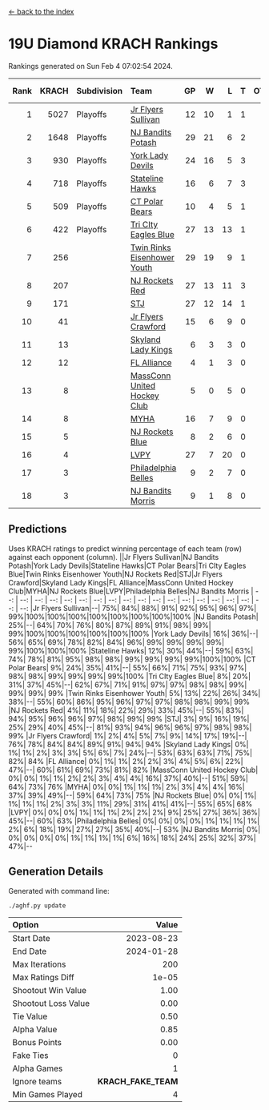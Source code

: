 [<- back to the index](readme.md)
# 19U Diamond KRACH Rankings
Rankings generated on Sun Feb  4 07:02:54 2024.

Rank|KRACH|Subdivision|Team|GP|W|L|T|OTW|OTL|SoS|Exp Wins|Win Diff
---:|---:|:---|:---|---:|---:|---:|---:|---:|---:|---:|---:|---:
1|5027|Playoffs|[Jr Flyers Sullivan](https://gamesheetstats.com/seasons/3663/teams/140859/schedule)|12|10|1|1|1|0|777|11.3|-0.0
2|1648|Playoffs|[NJ Bandits Potash](https://gamesheetstats.com/seasons/3663/teams/140857/schedule)|29|21|6|2|0|0|864|22.8|-0.0
3|930|Playoffs|[York Lady Devils](https://gamesheetstats.com/seasons/3663/teams/140856/schedule)|24|16|5|3|0|0|608|18.3|-0.0
4|718|Playoffs|[Stateline Hawks](https://gamesheetstats.com/seasons/3663/teams/141851/schedule)|16|6|7|3|0|1|1525|8.3|-0.0
5|509|Playoffs|[CT Polar Bears](https://gamesheetstats.com/seasons/3663/teams/140853/schedule)|10|4|5|1|0|0|1469|5.3|-0.0
6|422|Playoffs|[Tri CIty Eagles Blue](https://gamesheetstats.com/seasons/3663/teams/140852/schedule)|27|13|13|1|1|0|929|14.3|-0.0
7|256||[Twin Rinks Eisenhower Youth](https://gamesheetstats.com/seasons/3663/teams/140861/schedule)|29|19|9|1|0|0|326|20.3|-0.0
8|207||[NJ Rockets Red](https://gamesheetstats.com/seasons/3663/teams/140855/schedule)|27|13|11|3|1|1|527|15.3|-0.0
9|171||[STJ](https://gamesheetstats.com/seasons/3663/teams/140858/schedule)|27|12|14|1|0|0|522|13.3|-0.0
10|41||[Jr Flyers Crawford](https://gamesheetstats.com/seasons/3663/teams/140862/schedule)|15|6|9|0|0|1|152|6.9|0.0
11|13||[Skyland Lady Kings](https://gamesheetstats.com/seasons/3663/teams/140865/schedule)|6|3|3|0|0|0|69|3.9|0.0
12|12||[FL Alliance](https://gamesheetstats.com/seasons/3663/teams/156907/schedule)|4|1|3|0|0|0|237|1.9|0.0
13|8||[MassConn United Hockey Club](https://gamesheetstats.com/seasons/3663/teams/140854/schedule)|5|0|5|0|0|0|599|0.9|0.0
14|8||[MYHA](https://gamesheetstats.com/seasons/3663/teams/140863/schedule)|16|7|9|0|0|0|60|7.9|0.0
15|5||[NJ Rockets Blue](https://gamesheetstats.com/seasons/3663/teams/140867/schedule)|8|2|6|0|0|0|116|2.9|0.0
16|4||[LVPY](https://gamesheetstats.com/seasons/3663/teams/140860/schedule)|27|7|20|0|0|0|248|7.9|0.0
17|3||[Philadelphia Belles](https://gamesheetstats.com/seasons/3663/teams/140864/schedule)|9|2|7|0|0|0|39|2.9|0.0
18|3||[NJ Bandits Morris](https://gamesheetstats.com/seasons/3663/teams/140866/schedule)|9|1|8|0|0|0|109|1.9|0.0

## Predictions
Uses KRACH ratings to predict winning percentage of each team (row) against each opponent (column).
||Jr Flyers Sullivan|NJ Bandits Potash|York Lady Devils|Stateline Hawks|CT Polar Bears|Tri CIty Eagles Blue|Twin Rinks Eisenhower Youth|NJ Rockets Red|STJ|Jr Flyers Crawford|Skyland Lady Kings|FL Alliance|MassConn United Hockey Club|MYHA|NJ Rockets Blue|LVPY|Philadelphia Belles|NJ Bandits Morris
| --: | --: | --: | --: | --: | --: | --: | --: | --: | --: | --: | --: | --: | --: | --: | --: | --: | --: | --: 
|Jr Flyers Sullivan|--| 75%| 84%| 88%| 91%| 92%| 95%| 96%| 97%| 99%|100%|100%|100%|100%|100%|100%|100%|100%
|NJ Bandits Potash| 25%|--| 64%| 70%| 76%| 80%| 87%| 89%| 91%| 98%| 99%| 99%|100%|100%|100%|100%|100%|100%
|York Lady Devils| 16%| 36%|--| 56%| 65%| 69%| 78%| 82%| 84%| 96%| 99%| 99%| 99%| 99%| 99%|100%|100%|100%
|Stateline Hawks| 12%| 30%| 44%|--| 59%| 63%| 74%| 78%| 81%| 95%| 98%| 98%| 99%| 99%| 99%| 99%|100%|100%
|CT Polar Bears|  9%| 24%| 35%| 41%|--| 55%| 66%| 71%| 75%| 93%| 97%| 98%| 98%| 99%| 99%| 99%| 99%|100%
|Tri CIty Eagles Blue|  8%| 20%| 31%| 37%| 45%|--| 62%| 67%| 71%| 91%| 97%| 97%| 98%| 98%| 99%| 99%| 99%| 99%
|Twin Rinks Eisenhower Youth|  5%| 13%| 22%| 26%| 34%| 38%|--| 55%| 60%| 86%| 95%| 96%| 97%| 97%| 98%| 98%| 99%| 99%
|NJ Rockets Red|  4%| 11%| 18%| 22%| 29%| 33%| 45%|--| 55%| 83%| 94%| 95%| 96%| 96%| 97%| 98%| 99%| 99%
|STJ|  3%|  9%| 16%| 19%| 25%| 29%| 40%| 45%|--| 81%| 93%| 94%| 96%| 96%| 97%| 98%| 98%| 99%
|Jr Flyers Crawford|  1%|  2%|  4%|  5%|  7%|  9%| 14%| 17%| 19%|--| 76%| 78%| 84%| 84%| 89%| 91%| 94%| 94%
|Skyland Lady Kings|  0%|  1%|  1%|  2%|  3%|  3%|  5%|  6%|  7%| 24%|--| 53%| 63%| 63%| 71%| 75%| 82%| 84%
|FL Alliance|  0%|  1%|  1%|  2%|  2%|  3%|  4%|  5%|  6%| 22%| 47%|--| 60%| 61%| 69%| 73%| 81%| 82%
|MassConn United Hockey Club|  0%|  0%|  1%|  1%|  2%|  2%|  3%|  4%|  4%| 16%| 37%| 40%|--| 51%| 59%| 64%| 73%| 76%
|MYHA|  0%|  0%|  1%|  1%|  1%|  2%|  3%|  4%|  4%| 16%| 37%| 39%| 49%|--| 59%| 64%| 73%| 75%
|NJ Rockets Blue|  0%|  0%|  1%|  1%|  1%|  1%|  2%|  3%|  3%| 11%| 29%| 31%| 41%| 41%|--| 55%| 65%| 68%
|LVPY|  0%|  0%|  0%|  1%|  1%|  1%|  2%|  2%|  2%|  9%| 25%| 27%| 36%| 36%| 45%|--| 60%| 63%
|Philadelphia Belles|  0%|  0%|  0%|  0%|  1%|  1%|  1%|  1%|  2%|  6%| 18%| 19%| 27%| 27%| 35%| 40%|--| 53%
|NJ Bandits Morris|  0%|  0%|  0%|  0%|  0%|  1%|  1%|  1%|  1%|  6%| 16%| 18%| 24%| 25%| 32%| 37%| 47%|--

## Generation Details

Generated with command line:
```
./aghf.py update
```

| Option | Value |
| :----- | ----: |
| Start Date | 2023-08-23 |
| End Date | 2024-01-28 |
| Max Iterations | 200 |
| Max Ratings Diff | 1e-05 |
| Shootout Win Value | 1.00 |
| Shootout Loss Value | 0.00 |
| Tie Value | 0.50 |
| Alpha Value | 0.85 |
| Bonus Points | 0.00 |
| Fake Ties | 0 |
| Alpha Games | 1 |
| Ignore teams | __KRACH_FAKE_TEAM__ |
| Min Games Played | 4 |

